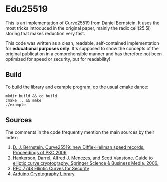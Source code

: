 # Edu25519
This is an implementation of Curve25519 from Daniel Bernstein.
It uses the most tricks introduced in the original paper, mainly the radix ceil(25.5i) storing that makes reduction very fast.

This code was written as a clean, readable, self-contained implementation for **educational purposes only**.
It's supposed to show the concepts of the original publication in a comprehensible manner and 
has therefore not been optimized for speed or security, but for readability!

## Build
To build the library and example program, do the usual cmake dance:

```
mkdir build && cd build
cmake .. && make
./example
```

## Sources
The comments in the code frequently mention the main sources by their index:

1. [D. J. Bernstein. Curve25519: new Diffie-Hellman speed records. Proceedings of PKC 2006](https://cr.yp.to/ecdh/curve25519-20060209.pdf)
2. [Hankerson, Darrel, Alfred J. Menezes, and Scott Vanstone. Guide to elliptic curve cryptography. Springer Science & Business Media, 2006.](https://dl.acm.org/doi/book/10.5555/940321)
3. [RFC 7748 Elliptic Curves for Security](https://tools.ietf.org/html/rfc7748)
4. [Arduino Cryptography Library](https://github.com/rweather/arduinolibs/blob/b9fefc6a76bb7ade3fa82ac0e358445c138a6a28/libraries/Crypto/Curve25519.cpp#L369)
